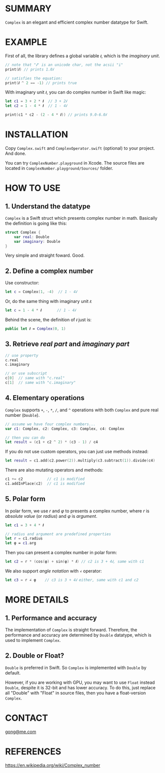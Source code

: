 # SUMMARY

`Complex` is an elegant and efficient complex number datatype for Swift. 

# EXAMPLE

First of all, the library defines a global variable `𝒊`, which is the *imaginary unit*.

```swift
// note that "𝒊" is an unicode char, not the acsii "i"
print(𝒊) // prints 1.0𝒊

// satisfies the equation:
print(𝒊 ^ 2 == -1) // prints true
```

With imaginary unit `𝒊`, you can do complex number in Swift like magic:

```swift
let c1 = 3 + 2 * 𝒊  // 3 + 2𝒊
let c2 = 1 - 4 * 𝒊  // 1 - 4𝒊

print(c1 * c2 - (2 - 4 * 𝒊)) // prints 9.0-6.0𝒊
```

# INSTALLATION

Copy `Complex.swift` and `ComplexOperator.swift` (optional) to your project. And done.

You can try `ComplexNumber.playground` in Xcode. The source files are located in `ComplexNumber.playground/Sources/` folder.

# HOW TO USE

## 1. Understand the datatype

`Complex` is a Swift struct which presents complex number in math. Basically the definition is going like this:

```swift
struct Complex {
    var real: Double
    var imaginary: Double
}
```

Very simple and straight foward. Good.

## 2. Define a complex number

Use constructor:

```swift
let c = Complex(1, -4)  // 1 - 4𝒊
```

Or, do the same thing with imaginary unit `𝒊`:

```swift
let c = 1 - 4 * 𝒊       // 1 - 4𝒊
```

Behind the scene, the definition of `𝒊` just is:

```swift
public let 𝒊 = Complex(0, 1)
```

## 3. Retrieve *real part* and *imaginary part*

```swift
// use property
c.real
c.imaginary

// or use subscript
c[0]  // same with "c.real"
c[1]  // same with "c.imaginary"
```

## 4. Elementary operations

`Complex` supports `+`, `-`, `*`, `/`, and `^` operations with both `Complex` and pure real number (`Double`).

```swift
// assume we have four complex numbers...
var c1: Complex, c2: Complex, c3: Complex, c4: Complex

// then you can do
let result = (c1 + c2 ^ 2) * (c3 - 1) / c4
```

If you do not use custom operators, you can just use methods instead:

```swift
let result = c1.add(c2.power(2)).multiply(c3.subtract(1)).divide(c4)
```

There are also mutating operators and methods:

```swift
c1 += c2           // c1 is modified
c1.addInPlace(c2)  // c1 is modified
```

## 5. Polar form

In polar form, we use *r* and *φ* to presents a complex number, where *r* is *absolute value* (or *radius*) and *φ* is *argument*.

```swift
let c1 = 3 + 4 * 𝒊

// radius and argument are predefined properties
let r = c1.radius
let φ = c1.arg
```

Then you can present a complex number in polar form:

```swift
let c2 = r * (cos(φ) + sin(φ) * 𝒊) // c2 is 3 + 4𝒊, same with c1
```

We also support *angle notation* with `∠` operator:

```swift
let c3 = r ∠ φ    // c3 is 3 + 4𝒊 either, same with c1 and c2
```

# MORE DETAILS

## 1. Performance and accuracy

The implementation of `Complex` is straight forward. Therefore, the performance and accuracy are determined by `Double` datatype, which is used to implement `Complex`.

## 2. Double or Float?

`Double` is preferred in Swift. So `Complex` is implemented with `Double` by default.

However, if you are working with GPU, you may want to use `Float` instead `Double`, despite it is 32-bit and has lower accuracy. To do this, just replace all "Double" with "Float" in source files, then you have a float-version `Complex`.

# CONTACT

gong@me.com

# REFERENCES

https://en.wikipedia.org/wiki/Complex_number


